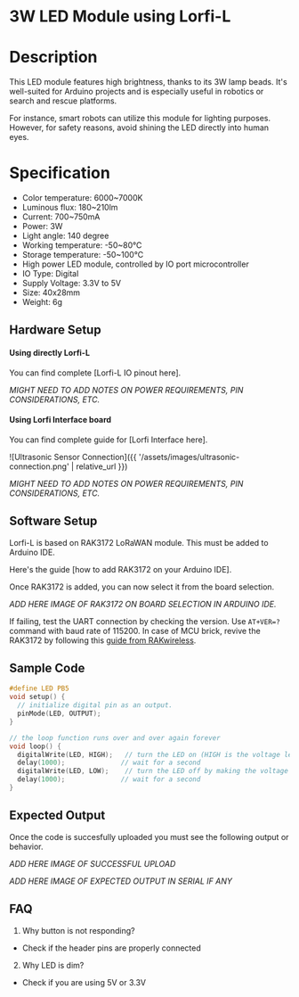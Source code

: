# 3W LED Module using Lorfi-L

# Description
This LED module features high brightness, thanks to its 3W lamp beads. It's well-suited for Arduino projects and is especially useful in robotics or search and rescue platforms.

For instance, smart robots can utilize this module for lighting purposes. However, for safety reasons, avoid shining the LED directly into human eyes.

# Specification

- Color temperature: 6000~7000K
- Luminous flux: 180~210lm
- Current: 700~750mA
- Power: 3W
- Light angle: 140 degree
- Working temperature: -50~80℃
- Storage temperature: -50~100℃
- High power LED module, controlled by IO port microcontroller
- IO Type: Digital
- Supply Voltage: 3.3V to 5V
- Size: 40x28mm
- Weight: 6g


## Hardware Setup

#### Using directly Lorfi-L

You can find complete [Lorfi-L IO pinout here].

*MIGHT NEED TO ADD NOTES ON POWER REQUIREMENTS, PIN CONSIDERATIONS, ETC.*

#### Using Lorfi Interface board

You can find complete guide for [Lorfi Interface here].

![Ultrasonic Sensor Connection]({{ '/assets/images/ultrasonic-connection.png' | relative_url }})

*MIGHT NEED TO ADD NOTES ON POWER REQUIREMENTS, PIN CONSIDERATIONS, ETC.*

## Software Setup

Lorfi-L is based on RAK3172 LoRaWAN module. This must be added to Arduino IDE.

Here's the guide [how to add RAK3172 on your Arduino IDE].

Once RAK3172 is added, you can now select it from the board selection.

*ADD HERE IMAGE OF RAK3172 ON BOARD SELECTION IN ARDUINO IDE.*

If failing, test the UART connection by checking the version. Use `AT+VER=?` command with baud rate of 115200. In case of MCU brick, revive the RAK3172 by following this [guide from RAKwireless](https://learn.rakwireless.com/hc/en-us/articles/26687606549911-How-To-Guide-STM32CubeProgrammer-for-RAK-Modules).

## **Sample Code**
```c
#define LED PB5
void setup() {
  // initialize digital pin as an output.
  pinMode(LED, OUTPUT);
}

// the loop function runs over and over again forever
void loop() {
  digitalWrite(LED, HIGH);   // turn the LED on (HIGH is the voltage level)
  delay(1000);              // wait for a second
  digitalWrite(LED, LOW);    // turn the LED off by making the voltage LOW
  delay(1000);              // wait for a second
}
```

## Expected Output

Once the code is succesfully uploaded you must see the following output or behavior.

*ADD HERE IMAGE OF SUCCESSFUL UPLOAD*

*ADD HERE IMAGE OF EXPECTED OUTPUT IN SERIAL IF ANY*

## FAQ

1. Why button is not responding?
- Check if the header pins are properly connected

2. Why LED is dim?
- Check if you are using 5V or 3.3V

